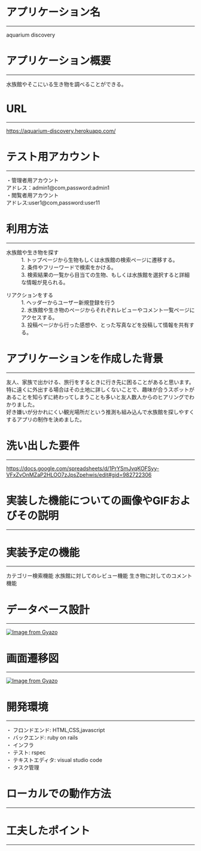 # アプリケーション名
--------------------------------------
aquarium discovery
# アプリケーション概要
--------------------------------------
水族館やそこにいる生き物を調べることができる。
# URL
--------------------------------------
https://aquarium-discovery.herokuapp.com/

# テスト用アカウント
--------------------------------------
・管理者用アカウント<br>
  アドレス：admin1@com,password:admin1<br>
・閲覧者用アカウント<br>
  アドレス:user1@com,password:user11<br>

# 利用方法
--------------------------------------
<dl>
  <dt>水族館や生き物を探す</dt>
  <dd>1. トップページから生物もしくは水族館の検索ページに遷移する。<br>
      2. 条件やフリーワードで検索をかける。<br>
      3. 検索結果の一覧から目当ての生物、もしくは水族館を選択すると詳細な情報が見られる。</dd>
</dl>

<dl>
  <dt>リアクションをする</dt>
  <dd>1. ヘッダーからユーザー新規登録を行う<br>
      2. 水族館や生き物のページからそれぞれレビューやコメント一覧ページにアクセスする。<br>
      3. 投稿ページから行った感想や、とった写真などを投稿して情報を共有する。</dd>
</dl>

# アプリケーションを作成した背景
--------------------------------------
友人、家族で出かける、旅行をするときに行き先に困ることがあると思います。<br>
特に遠くに外出する場合はその土地に詳しくないことで、趣味が合うスポットがあることを知らずに終わってしまうことも多いと友人数人からのヒアリングでわかりました。<br>
好き嫌いが分かれにくい観光場所だという推測も組み込んで水族館を探しやすくするアプリの制作を決めました。
# 洗い出した要件
--------------------------------------
https://docs.google.com/spreadsheets/d/1PrYSmJvqKOFSyy-VFxZvOnMZaP2HLOO7zJpsZpehwis/edit#gid=982722306
# 実装した機能についての画像やGIFおよびその説明
--------------------------------------
# 実装予定の機能
--------------------------------------
カテゴリー検索機能
水族館に対してのレビュー機能
生き物に対してのコメント機能
# データベース設計
--------------------------------------
[![Image from Gyazo](https://i.gyazo.com/90d4234e586cf03d67e8bf4c98ea18fa.png)](https://gyazo.com/90d4234e586cf03d67e8bf4c98ea18fa)
# 画面遷移図
--------------------------------------
[![Image from Gyazo](https://i.gyazo.com/c5dfd3b26b53cb61b49592bf644adc46.png)](https://gyazo.com/c5dfd3b26b53cb61b49592bf644adc46)
# 開発環境
--------------------------------------
・ フロンドエンド:
HTML,CSS,javascript<br>
・ バックエンド:
ruby on rails <br>
・ インフラ<br>
・ テスト:
rspec<br>
・ テキストエディタ:
visual studio code<br>
・ タスク管理
# ローカルでの動作方法
--------------------------------------
# 工夫したポイント
--------------------------------------
